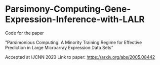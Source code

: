 # Parsimony-Computing-Gene-Expression-Inference-with-LALR

Code for the paper 

"Parsimonious Computing: A Minority Training Regime for Effective Prediction in Large Microarray Expression Data Sets"

Accepted at IJCNN 2020
Link to paper: https://arxiv.org/abs/2005.08442
